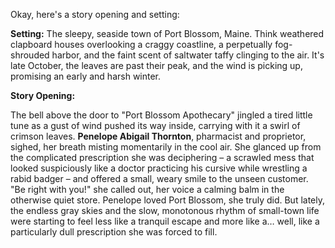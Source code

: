 Okay, here's a story opening and setting:

**Setting:** The sleepy, seaside town of Port Blossom, Maine. Think weathered clapboard houses overlooking a craggy coastline, a perpetually fog-shrouded harbor, and the faint scent of saltwater taffy clinging to the air. It's late October, the leaves are past their peak, and the wind is picking up, promising an early and harsh winter.

**Story Opening:**

The bell above the door to "Port Blossom Apothecary" jingled a tired little tune as a gust of wind pushed its way inside, carrying with it a swirl of crimson leaves. **Penelope Abigail Thornton**, pharmacist and proprietor, sighed, her breath misting momentarily in the cool air. She glanced up from the complicated prescription she was deciphering – a scrawled mess that looked suspiciously like a doctor practicing his cursive while wrestling a rabid badger – and offered a small, weary smile to the unseen customer. "Be right with you!" she called out, her voice a calming balm in the otherwise quiet store. Penelope loved Port Blossom, she truly did. But lately, the endless gray skies and the slow, monotonous rhythm of small-town life were starting to feel less like a tranquil escape and more like a… well, like a particularly dull prescription she was forced to fill.
